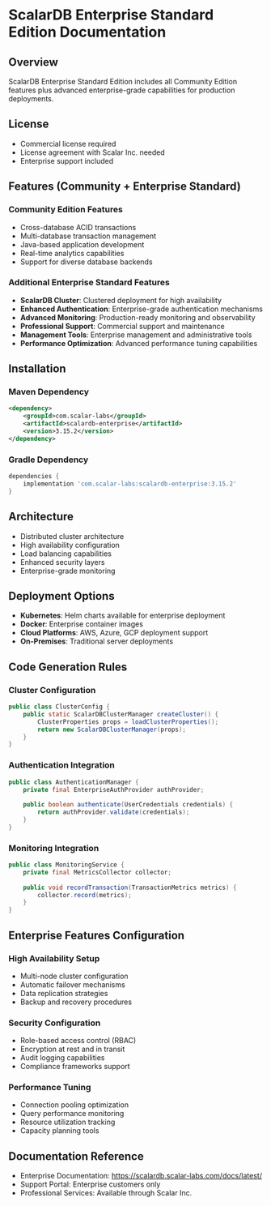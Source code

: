 # ScalarDB Enterprise Standard Edition Documentation

## Overview
ScalarDB Enterprise Standard Edition includes all Community Edition features plus advanced enterprise-grade capabilities for production deployments.

## License
- Commercial license required
- License agreement with Scalar Inc. needed
- Enterprise support included

## Features (Community + Enterprise Standard)

### Community Edition Features
- Cross-database ACID transactions
- Multi-database transaction management
- Java-based application development
- Real-time analytics capabilities
- Support for diverse database backends

### Additional Enterprise Standard Features
- **ScalarDB Cluster**: Clustered deployment for high availability
- **Enhanced Authentication**: Enterprise-grade authentication mechanisms
- **Advanced Monitoring**: Production-ready monitoring and observability
- **Professional Support**: Commercial support and maintenance
- **Management Tools**: Enterprise management and administrative tools
- **Performance Optimization**: Advanced performance tuning capabilities

## Installation

### Maven Dependency
```xml
<dependency>
    <groupId>com.scalar-labs</groupId>
    <artifactId>scalardb-enterprise</artifactId>
    <version>3.15.2</version>
</dependency>
```

### Gradle Dependency
```gradle
dependencies {
    implementation 'com.scalar-labs:scalardb-enterprise:3.15.2'
}
```

## Architecture
- Distributed cluster architecture
- High availability configuration
- Load balancing capabilities
- Enhanced security layers
- Enterprise-grade monitoring

## Deployment Options
- **Kubernetes**: Helm charts available for enterprise deployment
- **Docker**: Enterprise container images
- **Cloud Platforms**: AWS, Azure, GCP deployment support
- **On-Premises**: Traditional server deployments

## Code Generation Rules

### Cluster Configuration
```java
public class ClusterConfig {
    public static ScalarDBClusterManager createCluster() {
        ClusterProperties props = loadClusterProperties();
        return new ScalarDBClusterManager(props);
    }
}
```

### Authentication Integration
```java
public class AuthenticationManager {
    private final EnterpriseAuthProvider authProvider;
    
    public boolean authenticate(UserCredentials credentials) {
        return authProvider.validate(credentials);
    }
}
```

### Monitoring Integration
```java
public class MonitoringService {
    private final MetricsCollector collector;
    
    public void recordTransaction(TransactionMetrics metrics) {
        collector.record(metrics);
    }
}
```

## Enterprise Features Configuration

### High Availability Setup
- Multi-node cluster configuration
- Automatic failover mechanisms
- Data replication strategies
- Backup and recovery procedures

### Security Configuration
- Role-based access control (RBAC)
- Encryption at rest and in transit
- Audit logging capabilities
- Compliance frameworks support

### Performance Tuning
- Connection pooling optimization
- Query performance monitoring
- Resource utilization tracking
- Capacity planning tools

## Documentation Reference
- Enterprise Documentation: https://scalardb.scalar-labs.com/docs/latest/
- Support Portal: Enterprise customers only
- Professional Services: Available through Scalar Inc.